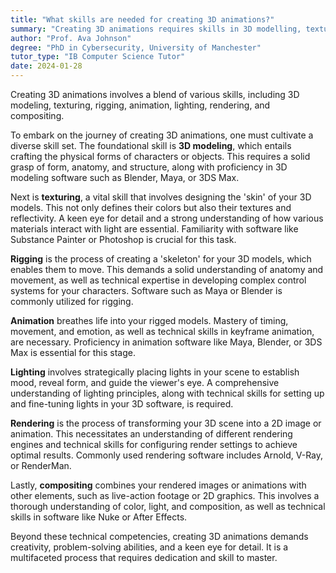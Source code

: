 ```yaml
---
title: "What skills are needed for creating 3D animations?"
summary: "Creating 3D animations requires skills in 3D modelling, texturing, rigging, animation, lighting, rendering, and compositing."
author: "Prof. Ava Johnson"
degree: "PhD in Cybersecurity, University of Manchester"
tutor_type: "IB Computer Science Tutor"
date: 2024-01-28
---
```


Creating 3D animations involves a blend of various skills, including 3D modeling, texturing, rigging, animation, lighting, rendering, and compositing.

To embark on the journey of creating 3D animations, one must cultivate a diverse skill set. The foundational skill is **3D modeling**, which entails crafting the physical forms of characters or objects. This requires a solid grasp of form, anatomy, and structure, along with proficiency in 3D modeling software such as Blender, Maya, or 3DS Max.

Next is **texturing**, a vital skill that involves designing the 'skin' of your 3D models. This not only defines their colors but also their textures and reflectivity. A keen eye for detail and a strong understanding of how various materials interact with light are essential. Familiarity with software like Substance Painter or Photoshop is crucial for this task.

**Rigging** is the process of creating a 'skeleton' for your 3D models, which enables them to move. This demands a solid understanding of anatomy and movement, as well as technical expertise in developing complex control systems for your characters. Software such as Maya or Blender is commonly utilized for rigging.

**Animation** breathes life into your rigged models. Mastery of timing, movement, and emotion, as well as technical skills in keyframe animation, are necessary. Proficiency in animation software like Maya, Blender, or 3DS Max is essential for this stage.

**Lighting** involves strategically placing lights in your scene to establish mood, reveal form, and guide the viewer's eye. A comprehensive understanding of lighting principles, along with technical skills for setting up and fine-tuning lights in your 3D software, is required.

**Rendering** is the process of transforming your 3D scene into a 2D image or animation. This necessitates an understanding of different rendering engines and technical skills for configuring render settings to achieve optimal results. Commonly used rendering software includes Arnold, V-Ray, or RenderMan.

Lastly, **compositing** combines your rendered images or animations with other elements, such as live-action footage or 2D graphics. This involves a thorough understanding of color, light, and composition, as well as technical skills in software like Nuke or After Effects.

Beyond these technical competencies, creating 3D animations demands creativity, problem-solving abilities, and a keen eye for detail. It is a multifaceted process that requires dedication and skill to master.
    